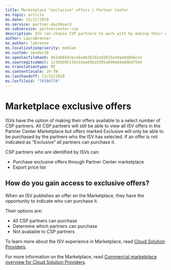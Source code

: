 ```yaml
---
title: Marketplace "exclusive" offers | Partner Center
ms.topic: article
ms.date: 11/21/2019
ms.service: partner-dashboard
ms.subservice: partnercenter-csp
description: ISV can choose CSP partners to work with by making their offers exclusive.
author: LauraBrenner
ms.author: labrenne
ms.localizationpriority: medium
ms.custom: seodec18
ms.openlocfilehash: b62a685dcbce5a462b182ad3015e19ae03bb6ce2
ms.sourcegitcommit: 1c3d3b95135e1daad5ba5585a090e84ab0b97594
ms.translationtype: MT
ms.contentlocale: zh-TW
ms.lasthandoff: 11/22/2019
ms.locfileid: "74384778"
---
```

# <a name="marketplace-exclusive-offers"></a>Marketplace exclusive offers

ISVs have the option of making their offers available to a select number of CSP partners. All CSP partners will still be able to view all ISV offers in the Partner Center Marketplace but offers marked Exclusive will only be able to be purchased by the partners who the ISV has selected. If an offer is not indicated as “Exclusive” all partners can purchase it.

CSP partners who are identified by ISVs can:

- Purchase exclusive offers through Partner Center marketplace
- Export price list

## <a name="how-do-you-gain-access-to-exclusive-offers"></a>How do you gain access to exclusive offers?

When an ISV publishes an offer on the Marketplace, they have the opportunity to indicate who can purchase it. 

Their options are:

- All CSP partners can purchase
- Determine which partners can purchase
- Not available to CSP partners

To learn more about the ISV experience in Marketplace, read [Cloud Solution Providers](https://docs.microsoft.com/azure/marketplace/cloud-solution-providers).

For more information on the Marketplace, read [Commercial marketplace overview for Cloud Solution Providers](https://docs.microsoft.partner-center/commercial-marketplace-overview.md).